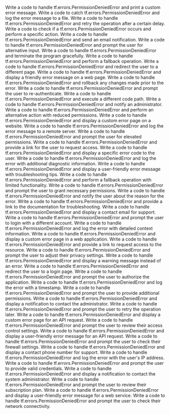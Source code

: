 Write a code to handle tf.errors.PermissionDeniedError and print a custom error message.
Write a code to catch tf.errors.PermissionDeniedError and log the error message to a file.
Write a code to handle tf.errors.PermissionDeniedError and retry the operation after a certain delay.
Write a code to check if a tf.errors.PermissionDeniedError occurs and perform a specific action.
Write a code to handle tf.errors.PermissionDeniedError and send an email notification.
Write a code to handle tf.errors.PermissionDeniedError and prompt the user for alternative input.
Write a code to handle tf.errors.PermissionDeniedError and terminate the program gracefully.
Write a code to handle tf.errors.PermissionDeniedError and perform a fallback operation.
Write a code to handle tf.errors.PermissionDeniedError and redirect the user to a different page.
Write a code to handle tf.errors.PermissionDeniedError and display a friendly error message on a web page.
Write a code to handle tf.errors.PermissionDeniedError and rollback any changes made prior to the error.
Write a code to handle tf.errors.PermissionDeniedError and prompt the user to re-authenticate.
Write a code to handle tf.errors.PermissionDeniedError and execute a different code path.
Write a code to handle tf.errors.PermissionDeniedError and notify an administrator.
Write a code to handle tf.errors.PermissionDeniedError and perform an alternative action with reduced permissions.
Write a code to handle tf.errors.PermissionDeniedError and display a custom error page on a website.
Write a code to handle tf.errors.PermissionDeniedError and log the error message to a remote server.
Write a code to handle tf.errors.PermissionDeniedError and prompt the user for elevated permissions.
Write a code to handle tf.errors.PermissionDeniedError and provide a link for the user to request access.
Write a code to handle tf.errors.PermissionDeniedError and display a specific error code to the user.
Write a code to handle tf.errors.PermissionDeniedError and log the error with additional diagnostic information.
Write a code to handle tf.errors.PermissionDeniedError and display a user-friendly error message with troubleshooting tips.
Write a code to handle tf.errors.PermissionDeniedError and perform a fallback operation with limited functionality.
Write a code to handle tf.errors.PermissionDeniedError and prompt the user to grant necessary permissions.
Write a code to handle tf.errors.PermissionDeniedError and notify the user about the reason for the error.
Write a code to handle tf.errors.PermissionDeniedError and provide a link to the documentation for troubleshooting.
Write a code to handle tf.errors.PermissionDeniedError and display a contact email for support.
Write a code to handle tf.errors.PermissionDeniedError and prompt the user to login with a different account.
Write a code to handle tf.errors.PermissionDeniedError and log the error with detailed context information.
Write a code to handle tf.errors.PermissionDeniedError and display a custom error page in a web application.
Write a code to handle tf.errors.PermissionDeniedError and provide a link to request access to the resource.
Write a code to handle tf.errors.PermissionDeniedError and prompt the user to adjust their privacy settings.
Write a code to handle tf.errors.PermissionDeniedError and display a warning message instead of an error.
Write a code to handle tf.errors.PermissionDeniedError and redirect the user to a login page.
Write a code to handle tf.errors.PermissionDeniedError and prompt the user to authorize the application.
Write a code to handle tf.errors.PermissionDeniedError and log the error with a timestamp.
Write a code to handle tf.errors.PermissionDeniedError and prompt the user to provide additional permissions.
Write a code to handle tf.errors.PermissionDeniedError and display a notification to contact the administrator.
Write a code to handle tf.errors.PermissionDeniedError and prompt the user to retry the operation later.
Write a code to handle tf.errors.PermissionDeniedError and display a custom error page for an API request.
Write a code to handle tf.errors.PermissionDeniedError and prompt the user to review their access control settings.
Write a code to handle tf.errors.PermissionDeniedError and display a user-friendly error message for an API request.
Write a code to handle tf.errors.PermissionDeniedError and prompt the user to check their firewall settings.
Write a code to handle tf.errors.PermissionDeniedError and display a contact phone number for support.
Write a code to handle tf.errors.PermissionDeniedError and log the error with the user's IP address.
Write a code to handle tf.errors.PermissionDeniedError and prompt the user to provide valid credentials.
Write a code to handle tf.errors.PermissionDeniedError and display a notification to contact the system administrator.
Write a code to handle tf.errors.PermissionDeniedError and prompt the user to review their subscription plan.
Write a code to handle tf.errors.PermissionDeniedError and display a user-friendly error message for a web service.
Write a code to handle tf.errors.PermissionDeniedError and prompt the user to check their network connectivity.